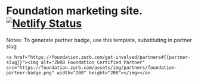 # Foundation marketing site. [![Netlify Status](https://api.netlify.com/api/v1/badges/c9ef828c-8929-4695-aaef-cb93f182bda8/deploy-status)](https://app.netlify.com/sites/cocky-darwin-207fbd/deploys)

Notes:  To generate partner badge, use this template, substituting in partner slug

```
<a href="https://foundation.zurb.com/get-involved/partners#{{partner-slug}}"><img alt="ZURB Foundation Certified Partner" src="https://foundation.zurb.com/assets/img/partners/foundation-partner-badge.png" width="200" height="200"></img></a>

```
